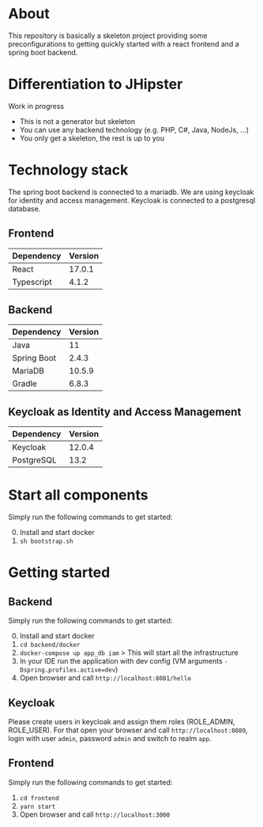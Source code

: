 # About
This repository is basically a skeleton project providing some preconfigurations to
getting quickly started with a react frontend and a spring boot backend.

# Differentiation to JHipster
Work in progress
- This is not a generator but skeleton
- You can use any backend technology (e.g. PHP, C#, Java, NodeJs, ...)
- You only get a skeleton, the rest is up to you

# Technology stack
The spring boot backend is connected to a mariadb.
We are using keycloak for identity and access management. Keycloak is connected to a postgresql database.

## Frontend
|Dependency|Version|
|---|---|
|React|17.0.1|
|Typescript|4.1.2|

## Backend
|Dependency|Version|
|---|---|
|Java|11|
|Spring Boot|2.4.3|
|MariaDB|10.5.9|
|Gradle|6.8.3|

## Keycloak as Identity and Access Management 
|Dependency|Version|
|---|---|
|Keycloak|12.0.4|
|PostgreSQL|13.2|

# Start all components
Simply run the following commands to get started:

0. Install and start docker
1. ``sh bootstrap.sh``

# Getting started
## Backend
Simply run the following commands to get started:

0. Install and start docker
1. ``cd backend/docker``
2. ``docker-compose up app_db iam`` > This will start all the infrastructure
3. In your IDE run the application with dev config (VM arguments ``-Dspring.profiles.active=dev``)
4. Open browser and call ``http://localhost:8081/hello``

## Keycloak
Please create users in keycloak and assign them roles (ROLE_ADMIN, ROLE_USER). For that open your
browser and call ``http://localhost:8080``, login with user ``admin``, password ``admin`` and switch to
realm ``app``.

## Frontend
Simply run the following commands to get started:
1. ``cd frontend``
2. ``yarn start``
3. Open browser and call ``http://localhost:3000``
